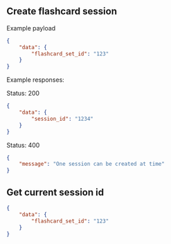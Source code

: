 
## Create flashcard session

Example payload
```json
{
    "data": {
        "flashcard_set_id": "123"
    }
}
```

Example responses:

Status: 200
```json
{
    "data": {
        "session_id": "1234"
    }
}
```
Status: 400
```json
{
    "message": "One session can be created at time"
}
```

## Get current session id

```json
{
    "data": {
        "flashcard_set_id": "123"
    }
}
```
